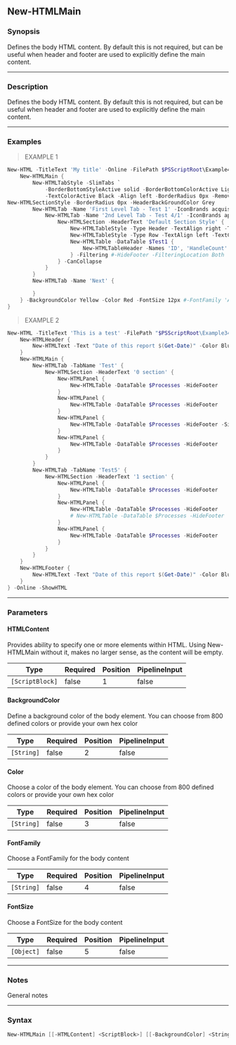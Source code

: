 New-HTMLMain
------------

### Synopsis
Defines the body HTML content. By default this is not required, but can be useful when header and footer are used to explicitly define the main content.

---

### Description

Defines the body HTML content. By default this is not required, but can be useful when header and footer are used to explicitly define the main content.

---

### Examples
> EXAMPLE 1

```PowerShell
New-HTML -TitleText 'My title' -Online -FilePath $PSScriptRoot\Example40-Body.html -Show {
    New-HTMLMain {
        New-HTMLTabStyle -SlimTabs `
            -BorderBottomStyleActive solid -BorderBottomColorActive LightSkyBlue -BackgroundColorActive none `
            -TextColorActive Black -Align left -BorderRadius 0px -RemoveShadow -TextColor Grey -TextTransform capitalize #-FontSize 10pt
New-HTMLSectionStyle -BorderRadius 0px -HeaderBackGroundColor Grey
        New-HTMLTab -Name 'First Level Tab - Test 1' -IconBrands acquisitions-incorporated {
            New-HTMLTab -Name '2nd Level Tab - Test 4/1' -IconBrands app-store {
                New-HTMLSection -HeaderText 'Default Section Style' {
                    New-HTMLTableStyle -Type Header -TextAlign right -TextColor Blue
                    New-HTMLTableStyle -Type Row -TextAlign left -TextColor Grey
                    New-HTMLTable -DataTable $Test1 {
                        New-HTMLTableHeader -Names 'ID', 'HandleCount'
                    } -Filtering #-HideFooter -FilteringLocation Both
                } -CanCollapse
            }
        }
        New-HTMLTab -Name 'Next' {

        }
    } -BackgroundColor Yellow -Color Red -FontSize 12px #-FontFamily 'Arial'
}
```
> EXAMPLE 2

```PowerShell
New-HTML -TitleText 'This is a test' -FilePath "$PSScriptRoot\Example34_01.html" {
    New-HTMLHeader {
        New-HTMLText -Text "Date of this report $(Get-Date)" -Color Blue -Alignment right
    }
    New-HTMLMain {
        New-HTMLTab -TabName 'Test' {
            New-HTMLSection -HeaderText '0 section' {
                New-HTMLPanel {
                    New-HTMLTable -DataTable $Processes -HideFooter
                }
                New-HTMLPanel {
                    New-HTMLTable -DataTable $Processes -HideFooter
                }
                New-HTMLPanel {
                    New-HTMLTable -DataTable $Processes -HideFooter -Simplify
                }
                New-HTMLPanel {
                    New-HTMLTable -DataTable $Processes -HideFooter
                }
            }
        }
        New-HTMLTab -TabName 'Test5' {
            New-HTMLSection -HeaderText '1 section' {
                New-HTMLPanel {
                    New-HTMLTable -DataTable $Processes -HideFooter
                }
                New-HTMLPanel {
                    New-HTMLTable -DataTable $Processes -HideFooter
                    # New-HTMLTable -DataTable $Processes -HideFooter
                }
                New-HTMLPanel {
                    New-HTMLTable -DataTable $Processes -HideFooter
                }
            }
        }
    }
    New-HTMLFooter {
        New-HTMLText -Text "Date of this report $(Get-Date)" -Color Blue -Alignment right
    }
} -Online -ShowHTML
```

---

### Parameters
#### **HTMLContent**
Provides ability to specify one or more elements within HTML. Using New-HTMLMain without it, makes no larger sense, as the content will be empty.

|Type           |Required|Position|PipelineInput|
|---------------|--------|--------|-------------|
|`[ScriptBlock]`|false   |1       |false        |

#### **BackgroundColor**
Define a background color of the body element. You can choose from 800 defined colors or provide your own hex color

|Type      |Required|Position|PipelineInput|
|----------|--------|--------|-------------|
|`[String]`|false   |2       |false        |

#### **Color**
Choose a color of the body element. You can choose from 800 defined colors or provide your own hex color

|Type      |Required|Position|PipelineInput|
|----------|--------|--------|-------------|
|`[String]`|false   |3       |false        |

#### **FontFamily**
Choose a FontFamily for the body content

|Type      |Required|Position|PipelineInput|
|----------|--------|--------|-------------|
|`[String]`|false   |4       |false        |

#### **FontSize**
Choose a FontSize for the body content

|Type      |Required|Position|PipelineInput|
|----------|--------|--------|-------------|
|`[Object]`|false   |5       |false        |

---

### Notes
General notes

---

### Syntax
```PowerShell
New-HTMLMain [[-HTMLContent] <ScriptBlock>] [[-BackgroundColor] <String>] [[-Color] <String>] [[-FontFamily] <String>] [[-FontSize] <Object>] [<CommonParameters>]
```
